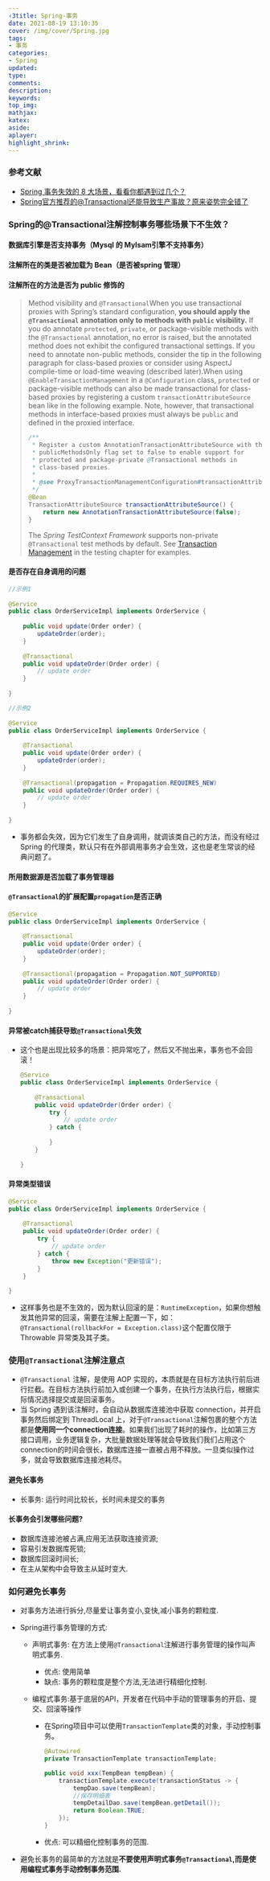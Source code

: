 ```yaml
---
‹3title: Spring-事务
date: 2021-08-19 13:10:35
cover: /img/cover/Spring.jpg
tags:
- 事务
categories:
- Spring
updated:
type:
comments:
description:
keywords:
top_img:
mathjax:
katex:
aside:
aplayer:
highlight_shrink:
---
```


### 参考文献

* [Spring 事务失效的 8 大场景，看看你都遇到过几个？](https://mp.weixin.qq.com/s/W5uyWZ33CqL2SBgIMr5vdg)
* [Spring官方推荐的@Transactional还能导致生产事故？原来姿势完全错了](https://mp.weixin.qq.com/s/7F3ohsHr9u-IpNBrV3KQlA)

### Spring的@Transactional注解控制事务哪些场景下不生效？

#### 数据库引擎是否支持事务（Mysql 的 MyIsam引擎不支持事务）

#### 注解所在的类是否被加载为 Bean（是否被spring 管理）

#### 注解所在的方法是否为 public 修饰的

> Method visibility and `@Transactional`When you use transactional proxies with Spring’s standard configuration, **you should apply the `@Transactional` annotation only to methods with `public` visibility.** If you do annotate `protected`, `private`, or package-visible methods with the `@Transactional` annotation, no error is raised, but the annotated method does not exhibit the configured transactional settings. If you need to annotate non-public methods, consider the tip in the following paragraph for class-based proxies or consider using AspectJ compile-time or load-time weaving (described later).When using `@EnableTransactionManagement` in a `@Configuration` class, `protected` or package-visible methods can also be made transactional for class-based proxies by registering a custom `transactionAttributeSource` bean like in the following example. Note, however, that transactional methods in interface-based proxies must always be `public` and defined in the proxied interface.
>
> ```java
> /**
>  * Register a custom AnnotationTransactionAttributeSource with the
>  * publicMethodsOnly flag set to false to enable support for
>  * protected and package-private @Transactional methods in
>  * class-based proxies.
>  *
>  * @see ProxyTransactionManagementConfiguration#transactionAttributeSource()
>  */
> @Bean
> TransactionAttributeSource transactionAttributeSource() {
>     return new AnnotationTransactionAttributeSource(false);
> }
> ```
>
> The *Spring TestContext Framework* supports non-private `@Transactional` test methods by default. See [Transaction Management](https://docs.spring.io/spring-framework/docs/current/reference/html/testing.html#testcontext-tx) in the testing chapter for examples.

#### 是否存在自身调用的问题

```java
//示例1
 
@Service
public class OrderServiceImpl implements OrderService {
 
    public void update(Order order) {
        updateOrder(order);
    }
 
    @Transactional
    public void updateOrder(Order order) {
        // update order
    }
 
}
```

```java
//示例2
 
@Service
public class OrderServiceImpl implements OrderService {
 
    @Transactional
    public void update(Order order) {
        updateOrder(order);
    }
 
    @Transactional(propagation = Propagation.REQUIRES_NEW)
    public void updateOrder(Order order) {
        // update order
    }
 
}
```

* 事务都会失效，因为它们发生了自身调用，就调该类自己的方法，而没有经过 Spring 的代理类，默认只有在外部调用事务才会生效，这也是老生常谈的经典问题了。

#### 所用数据源是否加载了事务管理器

#### `@Transactional`的扩展配置`propagation`是否正确

```java
@Service
public class OrderServiceImpl implements OrderService {
 
    @Transactional
    public void update(Order order) {
        updateOrder(order);
    }
 
    @Transactional(propagation = Propagation.NOT_SUPPORTED)
    public void updateOrder(Order order) {
        // update order
    }
 
}
```

#### 异常被catch捕获导致`@Transactional`失效

* 这个也是出现比较多的场景：把异常吃了，然后又不抛出来，事务也不会回滚！

  ```java
  @Service
  public class OrderServiceImpl implements OrderService {
   
      @Transactional
      public void updateOrder(Order order) {
          try {
              // update order
          } catch {
   
          }
      }
   
  }
  ```

#### 异常类型错误

```java
@Service
public class OrderServiceImpl implements OrderService {
 
    @Transactional
    public void updateOrder(Order order) {
        try {
            // update order
        } catch {
            throw new Exception("更新错误");
        }
    }
 
}
```

* 这样事务也是不生效的，因为默认回滚的是：`RuntimeException`，如果你想触发其他异常的回滚，需要在注解上配置一下，如：`@Transactional(rollbackFor = Exception.class)`这个配置仅限于 Throwable 异常类及其子类。

### 使用`@Transactional`注解注意点

* `@Transactional` 注解，是使用 AOP 实现的，本质就是在目标方法执行前后进行拦截。在目标方法执行前加入或创建一个事务，在执行方法执行后，根据实际情况选择提交或是回滚事务。
* 当 Spring 遇到该注解时，会自动从数据库连接池中获取 connection，并开启事务然后绑定到 ThreadLocal 上，对于`@Transactional`注解包裹的整个方法都是**使用同一个connection连接**。如果我们出现了耗时的操作，比如第三方接口调用，业务逻辑复杂，大批量数据处理等就会导致我们我们占用这个connection的时间会很长，数据库连接一直被占用不释放。一旦类似操作过多，就会导致数据库连接池耗尽。

#### 避免长事务

* 长事务: 运行时间比较长，长时间未提交的事务

#### 长事务会引发哪些问题?

* 数据库连接池被占满,应用无法获取连接资源;
* 容易引发数据库死锁;
* 数据库回滚时间长;
* 在主从架构中会导致主从延时变大.

### 如何避免长事务

* 对事务方法进行拆分,尽量爱让事务变小,变快,减小事务的颗粒度.

* Spring进行事务管理的方式:

  * 声明式事务: 在方法上使用`@Transactional`注解进行事务管理的操作叫声明式事务.

    * 优点: 使用简单
    * 缺点: 事务的颗粒度是整个方法,无法进行精细化控制.

  * 编程式事务:基于底层的API，开发者在代码中手动的管理事务的开启、提交、回滚等操作

    * 在Spring项目中可以使用`TransactionTemplate`类的对象，手动控制事务。

      ```java
      @Autowired 
      private TransactionTemplate transactionTemplate; 
      
      public void xxx(TempBean tempBean) { 
          transactionTemplate.execute(transactionStatus -> {
              tempDao.save(tempBean);
              //保存明细表
              tempDetailDao.save(tempBean.getDetail());
              return Boolean.TRUE; 
          });
      } 
      ```

    * 优点: 可以精细化控制事务的范围.

* 避免长事务的最简单的方法就是**不要使用声明式事务`@Transactional`,而是使用编程式事务手动控制事务范围.**
